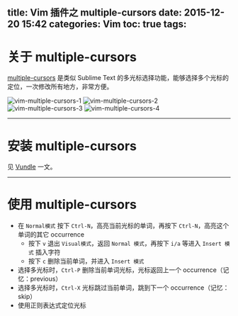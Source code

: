 title: Vim 插件之 multiple-cursors
date: 2015-12-20 15:42
categories: Vim
toc: true
tags:
---

# 关于 multiple-cursors

[multiple-cursors](https://github.com/terryma/vim-multiple-cursors) 是类似 Sublime Text 的多光标选择功能，能够选择多个光标的定位，一次修改所有地方，非常方便。

<!-- more -->

![vim-multiple-cursors-1](/images/vim/multiple-cursors/1.gif)
![vim-multiple-cursors-2](/images/vim/multiple-cursors/2.gif)
![vim-multiple-cursors-3](/images/vim/multiple-cursors/3.gif)
![vim-multiple-cursors-4](/images/vim/multiple-cursors/4.gif)

---

# 安装 multiple-cursors

见 [Vundle](http://syawlaus.github.io/blog/vim/vundle/) 一文。

---

# 使用 multiple-cursors

* 在 `Normal模式` 按下 `Ctrl-N`，高亮当前光标的单词，再按下 `Ctrl-N`，高亮这个单词的其它 occurrence
  * 按下 `v` 退出 `Visual模式`，返回 `Normal 模式`，再按下 `i/a` 等进入 `Insert 模式` 插入字符
  * 按下 `c` 删除当前单词，并进入 `Insert 模式`
* 选择多光标时，`Ctrl-P` 删除当前单词光标，光标返回上一个 occurrence（记忆：previous）
* 选择多光标时，`Ctrl-X` 光标跳过当前单词，跳到下一个 occurrence（记忆：skip）
* 使用正则表达式定位光标
